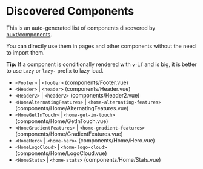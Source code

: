 # Discovered Components

This is an auto-generated list of components discovered by [nuxt/components](https://github.com/nuxt/components).

You can directly use them in pages and other components without the need to import them.

**Tip:** If a component is conditionally rendered with `v-if` and is big, it is better to use `Lazy` or `lazy-` prefix to lazy load.

- `<Footer>` | `<footer>` (components/Footer.vue)
- `<Header>` | `<header>` (components/Header.vue)
- `<Header2>` | `<header2>` (components/Header2.vue)
- `<HomeAlternatingFeatures>` | `<home-alternating-features>` (components/Home/AlternatingFeatures.vue)
- `<HomeGetInTouch>` | `<home-get-in-touch>` (components/Home/GetInTouch.vue)
- `<HomeGradientFeatures>` | `<home-gradient-features>` (components/Home/GradientFeatures.vue)
- `<HomeHero>` | `<home-hero>` (components/Home/Hero.vue)
- `<HomeLogoCloud>` | `<home-logo-cloud>` (components/Home/LogoCloud.vue)
- `<HomeStats>` | `<home-stats>` (components/Home/Stats.vue)
